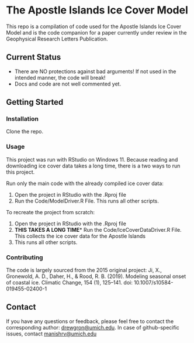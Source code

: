 # The Apostle Islands Ice Cover Model

This repo is a compilation of code used for the Apostle Islands Ice Cover Model and is the code companion for a paper currently under review in the Geophysical Research Letters Publication.


## Current Status

- There are NO protections against bad arguments! If not used in the intended manner, the code will break!
- Docs and code are not well commented yet. 

## Getting Started

### Installation

Clone the repo. 

### Usage

This project was run with RStudio on Windows 11. Because reading and downloading ice cover data takes a long time, there is a two ways to run this project.

Run only the main code with the already compiled ice cover data:
1. Open the project in RStudio with the .Rproj file
2. Run the Code/ModelDriver.R File. This runs all other scripts.


To recreate the project from scratch:
1. Open the project in RStudio with the .Rproj file
2. ****THIS TAKES A LONG TIME***** Run the Code/IceCoverDataDriver.R File. This collects the ice cover data for the Apostle Islands
3. This runs all other scripts.

### Contributing

The code is largely sourced from the 2015 original project: Ji, X., Gronewold, A. D., Daher, H., & Rood, R. B. (2019). Modeling seasonal onset of coastal ice. Climatic Change, 154 (1), 125–141. doi: 10.1007/s10584-019455-02400-1

## Contact

If you have any questions or feedback, please feel free to contact the corresponding author: drewgron@umich.edu. In case of github-specific issues, contact manishrv@umich.edu